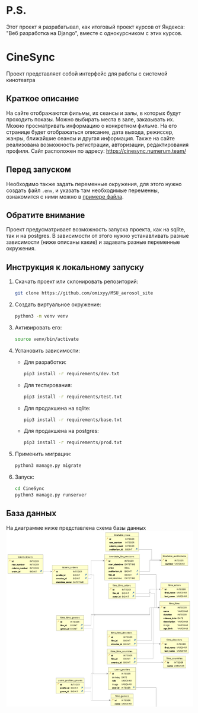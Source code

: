 # P.S.

Этот проект я разрабатывал, как итоговый проект курсов от Яндекса: "Веб разработка на Django", вместе с однокурсником с
этих курсов.

# CineSync

Проект представляет собой интерфейс для работы с системой кинотеатра

## Краткое описание

На сайте отображаются фильмы, их сеансы и залы, в которых будут проходить показы. Можно выбирать места в зале,
заказывать их. Можно просматривать информацию о конкретном фильме. На его странице будет отображаться описание, дата
выхода, режиссер, жанры, ближайшие сеансы и другая информация. Также на сайте реализована возможность регистрации,
авторизации, редактирования профиля.
Сайт расположен по адресу: https://cinesync.numerum.team/

## Перед запуском

Необходимо также задать переменные окружения, для этого нужно создать файл `.env`, и указать там необходимые переменны,
ознакомится с ними можно в [примере файла](.example_env).

## Обратите внимание

Проект предусматривает возможность запуска проекта, как на sqlite, так и на postgres. В зависимости от этого нужно
устанавливать разные зависимости (ниже описаны какие) и задавать разные переменные окружения.

## Инструкция к локальному запуску

1) Скачать проект или склонировать репозиторий:

    ```bash
    git clone https://github.com/omixyy/MSU_aerosol_site
    ```

2) Создать виртуальное окружение:

    ```bash
    python3 -m venv venv
    ```

3) Активировать его:

    ```bash
    source venv/bin/activate
    ```

4) Установить зависимости:

    - Для разработки:

        ```bash
        pip3 install -r requirements/dev.txt
        ```

    - Для тестирования:

        ```bash
        pip3 install -r requirements/test.txt
        ```

    - Для продакшена на sqlite:

        ```bash
        pip3 install -r requirements/base.txt
        ```

    - Для продакшена на postgres:

         ```bash
         pip3 install -r requirements/prod.txt
         ```

5) Применить миграции:

    ```bash
    python3 manage.py migrate
    ```

6) Запуск:

    ```bash
    cd CineSync
    python3 manage.py runserver
    ```

## База данных

На диаграмме ниже представлена схема базы данных
![alt text](ER.png)
